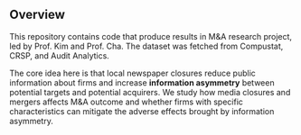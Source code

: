 ## **Overview**

This repository contains code that produce results in M&A research project, led by Prof. Kim and Prof. Cha. The dataset was fetched from Compustat, CRSP, and Audit Analytics.

The core idea here is that local newspaper closures reduce public information about firms and increase **information asymmetry** between potential targets and potential acquirers. We study how media closures and mergers affects M&A outcome and whether firms with specific characteristics can mitigate the adverse effects brought by information asymmetry. 
